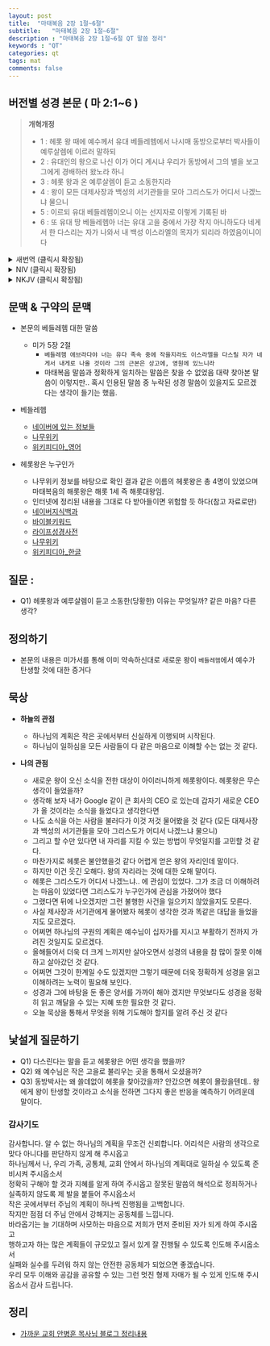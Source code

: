 ```yaml
---
layout: post
title:  "마태복음 2장 1절~6절"
subtitle:   "마태복음 2장 1절~6절"
description : "마태복음 2장 1절~6절 QT 말씀 정리"
keywords : "QT"
categories: qt
tags: mat
comments: false
---
```


## 버전별 성경 본문 ( 마 2:1~6 )

> **개혁개정**
>* 1 : 헤롯 왕 때에 예수께서 유대 베들레헴에서 나시매 동방으로부터 박사들이 예루살렘에 이르러 말하되
>* 2 : 유대인의 왕으로 나신 이가 어디 계시냐 우리가 동방에서 그의 별을 보고 그에게 경배하러 왔노라 하니
>* 3 : 헤롯 왕과 온 예루살렘이 듣고 소동한지라
>* 4 : 왕이 모든 대제사장과 백성의 서기관들을 모아 그리스도가 어디서 나겠느냐 물으니
>* 5 : 이르되 유대 베들레헴이오니 이는 선지자로 이렇게 기록된 바
>* 6 : 또 유대 땅 베들레헴아 너는 유대 고을 중에서 가장 작지 아니하도다 네게서 한 다스리는 자가 나와서 내 백성 이스라엘의 목자가 되리라 하였음이니이다
<details>

<summary> 새번역 (클릭시 확장됨)</summary>
<div markdown="1">

>* 1 : 헤롯 왕 때에, 예수께서 유대 베들레헴에서 나셨다. 그런데 동방으로부터 박사들이 예루살렘에 와서
>* 2 : 말하였다. "유대인의 왕으로 나신 이가 어디에 계십니까? 우리가 동방에서 그의 별을 보고, 그에게 경배하러 왔습니다."
>* 3 : 헤롯 왕은 이 말을 듣고 당황하였고, 온 예루살렘 사람들도 그와 함께 당황하였다.
>* 4 : 왕은 백성의 대제사장들과 율법 교사들을 다 모아 놓고서, 그리스도가 어디에서 태어나실지를 그들에게 물어 보았다.
>* 5 : 그들이 왕에게 말하였다. "유대 베들레헴입니다. 예언자가 이렇게 기록하여 놓았습니다.
>* 6 : '너 유대 땅에 있는 베들레헴아, 너는 유대 고을 가운데서 아주 작지가 않다. 너에게서 통치자가 나올 것이니, 그가 내 백성 이스라엘을 다스릴 것이다.'"
</div>
</details>

<details>
<summary> NIV (클릭시 확장됨)</summary>
<div markdown="1">

>* 1 : After Jesus was born in Bethlehem in Judea, during the time of King Herod, Magi from the east came to Jerusalem
>* 2 : and asked, “Where is the one who has been born king of the Jews? We saw his star when it rose and have come to worship him.”
>* 3 : When King Herod heard this he was disturbed, and all Jerusalem with him.
>* 4 : When he had called together all the people’s chief priests and teachers of the law, he asked them where the Messiah was to be born.
>* 5 : “In Bethlehem in Judea,” they replied, “for this is what the prophet has written:
>* 6 : “ ‘But you, Bethlehem, in the land of Judah, are by no means least among the rulers of Judah; for out of you will come a ruler who will shepherd my people Israel.’ ”
</div>
</details>

<details>
<summary> NKJV (클릭시 확장됨)</summary>
<div markdown="1">

>* 1 : Now after Jesus was born in Bethlehem of Judea in the days of Herod the king, behold, wise men from the East came to Jerusalem,
>* 2 : saying, “Where is He who has been born King of the Jews? For we have seen His star in the East and have come to worship Him.”
>* 3 : When Herod the king heard this, he was troubled, and all Jerusalem with him.
>* 4 : And when he had gathered all the chief priests and scribes of the people together, he inquired of them where the Christ was to be born.
>* 5 : So they said to him, “In Bethlehem of Judea, for thus it is written by the prophet:
>* 6 : ‘But you, Bethlehem, in the land of Judah, Are not the least among the rulers of Judah; For out of you shall come a Ruler Who will shepherd My people Israel.’ ”
</div>
</details>

## 문맥 & 구약의 문맥 

* 본문의 베들레헴 대한 말씀
    - 미가 5장 2절 
        * `베들레헴 에브라다야 너는 유다 족속 중에 작을지라도 이스라엘을 다스릴 자가 네게서 내게로 나올 것이라 그의 근본은 상고에, 영원에 있느니라 ` 
        * 마태복음 말씀과 정확하게 일치하는 말씀은 찾을 수 없었음 대략 찾아본 말씀이 이렇지만.. 혹시 인용된 말씀 중 누락된 성경 말씀이 있을지도 모르겠다는 생각이 들기는 했음.

* 베들레헴 
    - [네이버에 있는 정보들](https://terms.naver.com/alikeMeaning.nhn?query=00049245) 
    - [나무위키](https://namu.wiki/w/%EB%B2%A0%EB%93%A4%EB%A0%88%ED%97%B4) 
    - [위키피디아_영어](https://en.wikipedia.org/wiki/Bethlehem) 

* 헤롯왕은 누구인가
    - 나무위키 정보를 바탕으로 확인 결과 같은 이름의 헤롯왕은 총 4명이 있었으며 마태복음의 해롯왕은 해롯 1세 즉 해롯대왕임. 
    - 인터넷에 정리된 내용을 그대로 다 받아들이면 위험할 듯 하다(참고 자료로만)
    - [네이버지식백과](https://terms.naver.com/entry.nhn?docId=1007452&cid=62097&categoryId=62097)
    - [바이블키워드](https://terms.naver.com/entry.nhn?docId=1023700&cid=50762&categoryId=50770)
    - [라이프성경사전](https://terms.naver.com/entry.nhn?docId=2397341&cid=50762&categoryId=51387)
    - [나무위키](https://namu.wiki/w/%ED%97%A4%EB%A1%AF%20%EB%8C%80%EC%99%95)
    - [위키피디아_한글](https://ko.wikipedia.org/wiki/%ED%97%A4%EB%A1%9C%EB%8D%B0_1%EC%84%B8)


## 질문 :

* Q1) 헤롯왕과 예루살렘이 듣고 소동한(당황한) 이유는 무엇일까? 같은 마음? 다른 생각?  

## 정의하기

* 본문의 내용은 미가서를 통해 이미 약속하신대로 새로운 왕이 `베들레헴`에서 예수가 탄생할 것에 대한 증거다

## 묵상

* **하늘의 관점**  
    - 하나님의 계획은 작은 곳에서부터 신실하게 이행되며 시작된다. 
    - 하나님이 일하심을 모든 사람들이 다 같은 마음으로 이해할 수는 없는 것 같다. 
  
* **나의 관점**
    - 새로운 왕이 오신 소식을 전한 대상이 아이러니하게 헤롯왕이다. 헤롯왕은 무슨 생각이 들었을까? 
    - 생각해 보자 내가 Google 같이 큰 회사의 CEO 로 있는데 갑자기 새로운 CEO 가 올 것이라는 소식을 들었다고 생각한다면
    - 나도 소식을 아는 사람을 불러다가 이것 저것 물어봤을 것 같다 (모든 대제사장과 백성의 서기관들을 모아 그리스도가 어디서 나겠느냐 물으니)  
    - 그리고 할 수만 있다면 내 자리를 지킬 수 있는 방법이 무엇일지를 고민할 것 같다.
    - 마찬가지로 헤롯은 불안했을것 같다 어렵게 얻은 왕의 자리인데 말이다.  
    - 하지만 이건 웃긴 오해다. 왕의 자리라는 것에 대한 오해 말이다. 
    - 헤롯은 그리스도가 어디서 나겠느냐.. 에 관심이 있었다. 그가 조금 더 이해하려는 마음이 있었다면 그리스도가 누구인가에 관심을 가졌어야 했다
    - 그랬다면 뒤에 나오겠지만 그런 불행한 사건을 일으키지 않았을지도 모른다.
    - 사실 제사장과 서기관에게 물어봤자 헤롯이 생각한 것과 똑같은 대답을 들었을지도 모르겠다.
    - 어쩌면 하나님의 구원의 계획은 예수님이 십자가를 지시고 부활하기 전까지 가려진 것일지도 모르겠다. 
    - 올해들어서 더욱 더 크게 느끼지만 살아오면서 성경의 내용을 참 많이 잘못 이해하고 살아갔던 것 같다.
    - 어쩌면 그것이 한계일 수도 있겠지만 그렇기 때문에 더욱 정확하게 성경을 읽고 이해하려는 노력이 필요해 보인다. 
    - 성경과 그에 바탕을 둔 좋은 양서를 가까이 해야 겠지만 무엇보다도 성경을 정확히 읽고 깨달을 수 있는 지혜 또한 필요한 것 같다.
    - 오늘 묵상을 통해서 무엇을 위해 기도해야 할지를 알려 주신 것 같다

## 낯설게 질문하기

* Q1) 다스린다는 말을 듣고 헤롯왕은 어떤 생각을 했을까?  
* Q2) 왜 예수님은 작은 고을로 불리우는 곳을 통해서 오셨을까? 
* Q3) 동방박사는 왜 쓸데없이 헤롯을 찾아갔을까? 안갔으면 헤롯이 몰랐을텐데.. 왕에게 왕이 탄생할 것이라고 소식을 전하면 그다지 좋은 반응을 예측하기 어려운데 말이다.

### 감사기도

감사합니다.
알 수 없는 하나님의 계획을 무조건 신뢰합니다. 어리석은 사람의 생각으로 맞다 아니다를 판단하지 않게 해 주시옵고  
하나님께서 나, 우리 가족, 공통체, 교회 안에서 하나님의 계획대로 일하실 수 있도록 준비시켜 주시옵소서  
정확히 구해야 할 것과 지혜를 알게 하여 주시옵고 잘못된 말씀의 해석으로 정죄하거나 실족하지 않도록 제 발을 붙들어 주시옵소서  
작은 곳에서부터 주님의 계획이 하나씩 진행됨을 고백합니다.  
작지만 점점 더 주님 안에서 강해지는 공동체를 느낍니다.  
바라옵기는 늘 기대하며 사모하는 마음으로 저희가 먼저 준비된 자가 되게 하여 주시옵고  
행하고자 하는 많은 계획들이 규모있고 질서 있게 잘 진행될 수 있도록 인도해 주시옵소서  
실패와 실수를 두려워 하지 않는 안전한 공동체가 되었으면 좋겠습니다.  
우리 모두 이해와 공감을 공유할 수 있는 그런 멋진 형제 자매가 될 수 있게 인도해 주시옵소서 
감사 드립니다.

## 정리
* [가까운 교회 안병훈 목사님 블로그 정리내용](https://blog.naver.com/tolerance2018)


